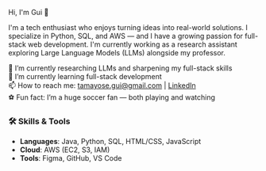 Hi, I'm Gui 👋

I'm a tech enthusiast who enjoys turning ideas into real-world solutions. I specialize in Python, SQL, and AWS — and I have a growing passion for full-stack web development. I'm currently working as a research assistant exploring Large Language Models (LLMs) alongside my professor.

🔭 I’m currently researching LLMs and sharpening my full-stack skills  
🌱 I’m currently learning full-stack development    
📫 How to reach me: tamayose.gui@gmail.com | [LinkedIn](https://linkedin.com/in/guilhermetamayose)  
⚽ Fun fact: I’m a huge soccer fan — both playing and watching

### 🛠️ Skills & Tools

- **Languages**: Java, Python, SQL, HTML/CSS, JavaScript  
- **Cloud**: AWS (EC2, S3, IAM)    
- **Tools**: Figma, GitHub, VS Code


<!--
**guilherme-tamayose/guilherme-tamayose** is a ✨ _special_ ✨ repository because its `README.md` (this file) appears on your GitHub profile.

Here are some ideas to get you started:

- 🔭 I’m currently working on ...
- 🌱 I’m currently learning ...
- 👯 I’m looking to collaborate on ...
- 🤔 I’m looking for help with ...
- 💬 Ask me about ...
- 📫 How to reach me: ...
- 😄 Pronouns: ...
- ⚡ Fun fact: ...
-->

